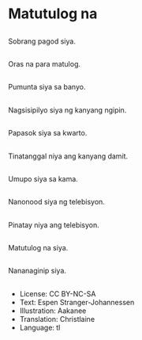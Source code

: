 # Matutulog na

##
Sobrang pagod siya.

##
Oras na para matulog.

##
Pumunta siya sa banyo.

##
Nagsisipilyo siya ng kanyang ngipin.

##
Papasok siya sa kwarto.

##
Tinatanggal niya ang kanyang damit.

##
Umupo siya sa kama.

##
Nanonood siya ng telebisyon.

##
Pinatay niya ang telebisyon.

##
Matutulog na siya.

##
Nananaginip siya.

##
* License: CC BY-NC-SA
* Text: Espen Stranger-Johannessen
* Illustration: Aakanee
* Translation: Christlaine
* Language: tl
